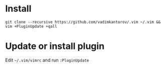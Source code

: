 # Install
```shell
git clone --recursive https://github.com/vadimkantorov/.vim ~/.vim && vim +PluginUpdate +qall
```

# Update or install plugin
Edit `~/.vim/vimrc` and run `:PluginUpdate`
